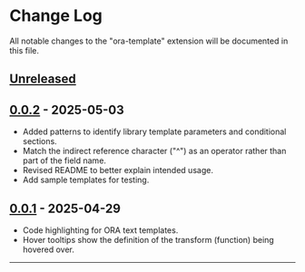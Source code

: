 # Change Log

All notable changes to the "ora-template" extension will be documented in this file.

## [Unreleased]

## [0.0.2] - 2025-05-03

- Added patterns to identify library template parameters and conditional sections.
- Match the indirect reference character ("^") as an operator rather than part of the field name.
- Revised README to better explain intended usage.
- Add sample templates for testing.

## [0.0.1] - 2025-04-29

- Code highlighting for ORA text templates.
- Hover tooltips show the definition of the transform (function) being hovered over.

---
[Unreleased]: https://github.com/trdischat/ora-syntax/
[0.0.2]: https://github.com/trdischat/ora-syntax/releases/tag/0.0.2
[0.0.1]: https://github.com/trdischat/ora-syntax/releases/tag/0.0.1
